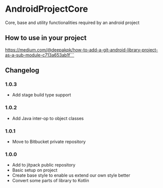 # AndroidProjectCore

Core, base and utility functionalities required by an android project

## How to use in your project
https://medium.com/@deepakpk/how-to-add-a-git-android-library-project-as-a-sub-module-c713a653ab1f```

## Changelog
### 1.0.3
- Add stage build type support

### 1.0.2
- Add Java inter-op to object classes

### 1.0.1
- Move to Bitbucket private repository

### 1.0.0
- Add to jitpack public repository
- Basic setup on project
- Create base style to enable us extend our own style better
- Convert some parts of library to Kotlin
